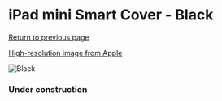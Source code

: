 # iPad mini Smart Cover - Black

[Return to previous page](/ipad_mini4)

[High-resolution image from Apple](https://store.storeimages.cdn-apple.com/8756/as-images.apple.com/is/MX4R2?wid=4500&hei=4500&fmt=png)

<div style="width: 384px"><img src="/everyphone/MX4R2.png" alt="Black"></div>

### Under construction

